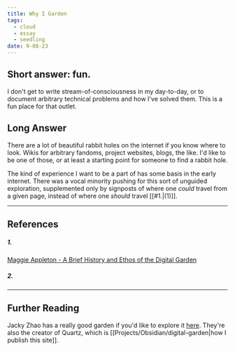 ```yaml
---
title: Why I Garden
tags:
  - cloud
  - essay
  - seedling
date: 9-08-23
---
```

## Short answer: fun.

I don't get to write stream-of-consciousness in my day-to-day, or to document arbitrary technical problems and how I've solved them. This is a fun place for that outlet.

## Long Answer

There are a lot of beautiful rabbit holes on the internet if you know where to look. Wikis for arbitrary fandoms, project websites, blogs, the like. I'd like to be one of those, or at least a starting point for someone to find a rabbit hole.

The kind of experience I want to be a part of has some basis in the early internet. There was a vocal minority pushing for this sort of unguided exploration, supplemented only by signposts of where one *could* travel from a given page, instead of where one *should* travel [[#1.|(1)]].


---
## References
##### 1. 
[Maggie Appleton - A Brief History and Ethos of the Digital Garden](https://maggieappleton.com/garden-history)
##### 2.

---
## Further Reading
Jacky Zhao has a really good garden if you'd like to explore it [here](https://jzhao.xyz/). They're also the creator of Quartz, which is [[Projects/Obsidian/digital-garden|how I publish this site]].